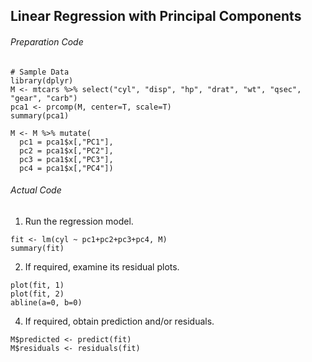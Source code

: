 ## Linear Regression with Principal Components
###### Preparation Code
```
# Sample Data
library(dplyr)
M <- mtcars %>% select("cyl", "disp", "hp", "drat", "wt", "qsec", "gear", "carb")
pca1 <- prcomp(M, center=T, scale=T)
summary(pca1)

M <- M %>% mutate(
  pc1 = pca1$x[,"PC1"],
  pc2 = pca1$x[,"PC2"],
  pc3 = pca1$x[,"PC3"],
  pc4 = pca1$x[,"PC4"])
```
###### Actual Code
1. Run the regression model.
```
fit <- lm(cyl ~ pc1+pc2+pc3+pc4, M)
summary(fit)
```
2. If required, examine its residual plots.
```
plot(fit, 1)
plot(fit, 2)
abline(a=0, b=0)
```
4. If required, obtain prediction and/or residuals.
```
M$predicted <- predict(fit)
M$residuals <- residuals(fit)
```
